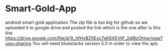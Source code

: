 # Smart-Gold-App
android smart gold application
The zip file is too big for github so we uploaded it to google drive and posted the link which is the one after is this line
https://drive.google.com/file/d/1t_hfHvBZfIEsc7sK6XEVtP_2diBzOhtw/view?usp=sharing
You will need bluestacks version 5.0 in order to view the apk.
